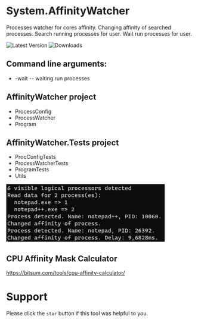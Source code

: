 # System.AffinityWatcher
Processes watcher for cores affinity. 
Changing affinity of searched processes. 
Search running processes for user. 
Wait run processes for user. 

![Latest Version](https://img.shields.io/github/release/DamianMorozov/System.AffinityWatcher.svg)
![Downloads](https://img.shields.io/github/downloads/DamianMorozov/System.AffinityWatcher/total.svg)

## Command line arguments:
- -wait -- waiting run processes

## AffinityWatcher project
- ProcessConfig
- ProcessWatcher
- Program

## AffinityWatcher.Tests project
- ProcConfigTests
- ProcessWatcherTests
- ProgramTests
- Utils

![](Assets/AffinityWatcher.png?raw=true)

## CPU Affinity Mask Calculator
https://bitsum.com/tools/cpu-affinity-calculator/

# Support
Please click the `star` button if this tool was helpful to you.

